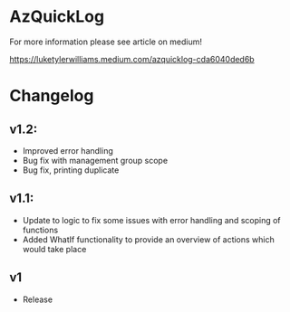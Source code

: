 # AzQuickLog

For more information please see article on medium!

https://luketylerwilliams.medium.com/azquicklog-cda6040ded6b


# Changelog
## v1.2:
+ Improved error handling
+ Bug fix with management group scope
+ Bug fix, printing duplicate 

## v1.1:
+ Update to logic to fix some issues with error handling and scoping of functions
+ Added WhatIf functionality to provide an overview of actions which would take place
## v1
+ Release
